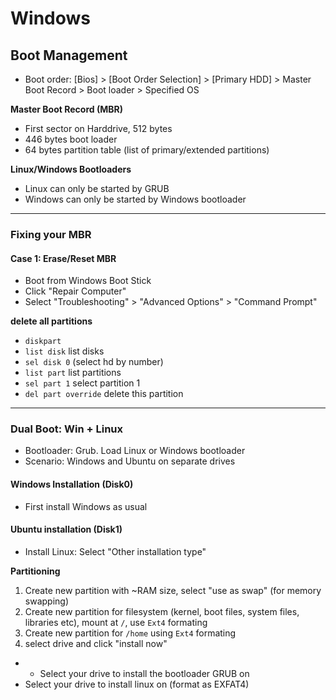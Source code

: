# Windows


## Boot Management

- Boot order: [Bios] > [Boot Order Selection] > [Primary HDD] > Master Boot Record > Boot loader > Specified OS

**Master Boot Record (MBR)**
- First sector on Harddrive, 512 bytes
- 446 bytes boot loader
- 64 bytes partition table (list of primary/extended partitions)

**Linux/Windows Bootloaders**
- Linux can only be started by GRUB
- Windows can only be started by Windows bootloader

----------------

### Fixing your MBR


#### Case 1: Erase/Reset MBR
- Boot from Windows Boot Stick
- Click "Repair Computer"
- Select "Troubleshooting" > "Advanced Options" > "Command Prompt"

**delete all partitions**
- `diskpart`
- `list disk` list disks
- `sel disk 0` (select hd by number)
- `list part` list partitions
- `sel part 1` select partition 1
- `del part override` delete this partition

--------------------
### Dual Boot: Win + Linux
- Bootloader: Grub. Load Linux or Windows bootloader
- Scenario: Windows and Ubuntu on separate drives

#### Windows Installation (Disk0)
- First install Windows as usual

#### Ubuntu installation (Disk1)

- Install Linux: Select "Other installation type"

**Partitioning**
1. Create new partition with ~RAM size, select "use as swap" (for memory swapping)
2. Create new partition for filesystem (kernel, boot files, system files, libraries etc), mount at `/`, use `Ext4` formating
3. Create new partition for `/home` using `Ext4` formating
4. select drive and click "install now"


- - Select your drive to install the bootloader GRUB on
- Select your drive to install linux on (format as EXFAT4)


